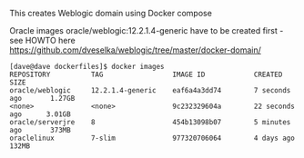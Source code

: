 This creates Weblogic domain using Docker compose

Oracle images oracle/weblogic:12.2.1.4-generic have to be created first - see HOWTO here  https://github.com/dveselka/weblogic/tree/master/docker-domain/

```
[dave@dave dockerfiles]$ docker images
REPOSITORY          TAG                 IMAGE ID            CREATED             SIZE
oracle/weblogic     12.2.1.4-generic    eaf6a4a3dd74        7 seconds ago       1.27GB
<none>              <none>              9c232329604a        22 seconds ago      3.01GB
oracle/serverjre    8                   454b13098b07        5 minutes ago       373MB
oraclelinux         7-slim              977320706064        4 days ago          132MB
```

